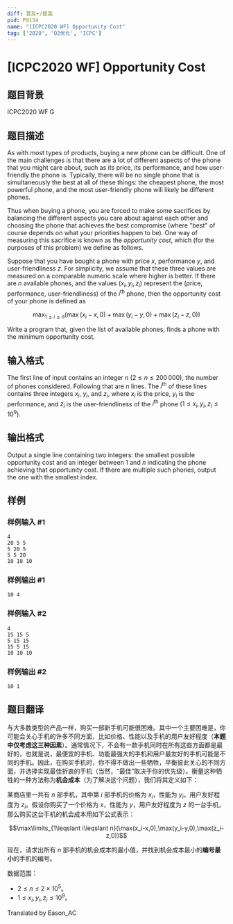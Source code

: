 ```yaml
---
diff: 普及+/提高
pid: P8134
name: "[ICPC2020 WF] Opportunity Cost"
tag: ['2020', 'O2优化', 'ICPC']
---
```

# [ICPC2020 WF] Opportunity Cost
## 题目背景

ICPC2020 WF G
## 题目描述

As with most types of products, buying a new phone can be difficult.
One of the main challenges is that there are a lot of different
aspects of the phone that you might care about, such as its price, its
performance, and how user-friendly the phone is.
Typically, there will be no single phone that is simultaneously the
best at all of these things: the cheapest phone, the most powerful
phone, and the most user-friendly phone will likely be different phones.

Thus when buying a phone, you are forced to make some sacrifices by
balancing the different aspects you care about against each other and
choosing the phone that achieves the best compromise (where "best"
of course depends on what your priorities happen to be).  One way of
measuring this sacrifice is known as the *opportunity cost*,
which (for the purposes of this problem) we define as follows.

Suppose that you have bought a phone with price $x$, performance $y$,
and user-friendliness $z$. For simplicity, we assume that these three
values are measured on a comparable numeric scale where higher is
better. If there are $n$ available phones, and the values
$(x_i,y_i,z_i)$ represent the (price, performance, user-friendliness)
of the $i^{\text{th}}$ phone, then the opportunity cost of your phone
is defined as

$$\max _{1 \leq i \leq n}\left(\max \left(x_{i}-x, 0\right)+\max \left(y_{i}-y, 0\right)+\max \left(z_{i}-z, 0\right)\right)$$


Write a program that, given the list of available phones, finds a
phone with the minimum opportunity cost.
## 输入格式

The first line of input contains an integer $n$ ($2 \leq n \leq
200\,000$), the number of phones considered. Following that are $n$ lines.
The $i^{\text{th}}$ of these lines contains three integers $x_i$, $y_i$, and $z_i$,
where $x_i$ is the price, $y_i$ is the performance, and $z_i$ is the
user-friendliness of the $i^{\text{th}}$ phone ($1 \leq x_i, y_i, z_i \leq
10^9$).
## 输出格式

Output a single line containing two integers: the smallest possible
opportunity cost and an integer between $1$ and $n$ indicating the
phone achieving that opportunity cost. If there are multiple such
phones, output the one with the smallest index.

## 样例

### 样例输入 #1
```
4
20 5 5
5 20 5
5 5 20
10 10 10
```
### 样例输出 #1
```
10 4

```
### 样例输入 #2
```
4
15 15 5
5 15 15
15 5 15
10 10 10
```
### 样例输出 #2
```
10 1
```
## 题目翻译

与大多数类型的产品一样，购买一部新手机可能很困难。其中一个主要困难是，你可能会关心手机的许多不同方面，比如价格、性能以及手机的用户友好程度（**本题中仅考虑这三种因素**）。通常情况下，不会有一款手机同时在所有这些方面都是最好的，也就是说，最便宜的手机、功能最强大的手机和用户最友好的手机可能是不同的手机。因此，在购买手机时，你不得不做出一些牺牲，平衡彼此关心的不同方面，并选择实现最佳折衷的手机（当然，“最佳”取决于你的优先级）。衡量这种牺牲的一种方法称为**机会成本**（为了解决这个问题），我们将其定义如下：

某商店里一共有 $n$ 部手机，其中第 $i$ 部手机的价格为 $x_i$，性能为 $y_i$，用户友好程度为 $z_i$。假设你购买了一个价格为 $x$，性能为 $y$，用户友好程度为 $z$ 的一台手机，那么购买这台手机的机会成本用如下公式表示：

$$\max\limits_{1\leqslant i\leqslant n}(\max(x_i-x,0),\max(y_i-y,0),\max(z_i-z,0))$$

现在，请求出所有 $n$ 部手机的机会成本的最小值，并找到机会成本最小的**编号最小**的手机的编号。

数据范围：

- $2\leqslant n\leqslant 2\times 10^5$。
- $1\leqslant x_i,y_i,z_i\leqslant 10^9$。

Translated by Eason_AC
